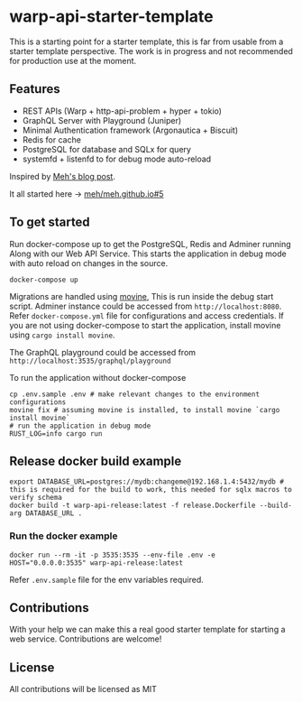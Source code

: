 # warp-api-starter-template 

This is a starting point for a starter template, this is far from usable from a starter template perspective.
The work is in progress and not recommended for production use at the moment.

## Features

* REST APIs (Warp + http-api-problem + hyper + tokio)
* GraphQL Server with Playground (Juniper)
* Minimal Authentication framework (Argonautica + Biscuit)
* Redis for cache
* PostgreSQL for database and SQLx for query
* systemfd + listenfd to for debug mode auto-reload

Inspired by [Meh's blog post](https://meh.schizofreni.co/2020-04-18/comfy-web-services-in-rust). 

It all started here → [meh/meh.github.io#5](https://github.com/meh/meh.github.io/issues/5#issuecomment-652088596)

## To get started 

Run docker-compose up to get the PostgreSQL, Redis and Adminer running Along with our Web API Service. 
This starts the application in debug mode with auto reload on changes in the source.

```
docker-compose up
```

Migrations are handled using [movine](https://github.com/byronwasti/movine), This is run inside the debug start script.
Adminer instance could be accessed from `http://localhost:8080`. Refer `docker-compose.yml` file for configurations and access credentials.
If you are not using docker-compose to start the application, install movine using `cargo install movine`.

The GraphQL playground could be accessed from `http://localhost:3535/graphql/playground`

To run the application without docker-compose 
```
cp .env.sample .env # make relevant changes to the environment configurations
movine fix # assuming movine is installed, to install movine `cargo install movine`
# run the application in debug mode
RUST_LOG=info cargo run
```

## Release docker build example

```
export DATABASE_URL=postgres://mydb:changeme@192.168.1.4:5432/mydb # this is required for the build to work, this needed for sqlx macros to verify schema
docker build -t warp-api-release:latest -f release.Dockerfile --build-arg DATABASE_URL .
```

### Run the docker example

```
docker run --rm -it -p 3535:3535 --env-file .env -e HOST="0.0.0.0:3535" warp-api-release:latest
```

Refer `.env.sample` file for the env variables required.

## Contributions

With your help we can make this a real good starter template for starting a web service.
Contributions are welcome!

## License

All contributions will be licensed as MIT

